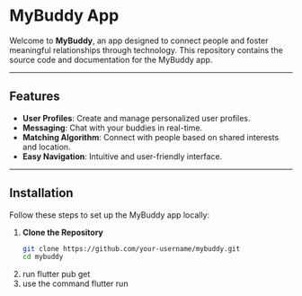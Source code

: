 # MyBuddy App

Welcome to **MyBuddy**, an app designed to connect people and foster meaningful relationships through technology. This repository contains the source code and documentation for the MyBuddy app.

---

## Features

- **User Profiles**: Create and manage personalized user profiles.
- **Messaging**: Chat with your buddies in real-time.
- **Matching Algorithm**: Connect with people based on shared interests and location.
- **Easy Navigation**: Intuitive and user-friendly interface.

---

## Installation

Follow these steps to set up the MyBuddy app locally:

1. **Clone the Repository**
   ```bash
   git clone https://github.com/your-username/mybuddy.git
   cd mybuddy
2. run flutter pub get
3. use the command flutter run
